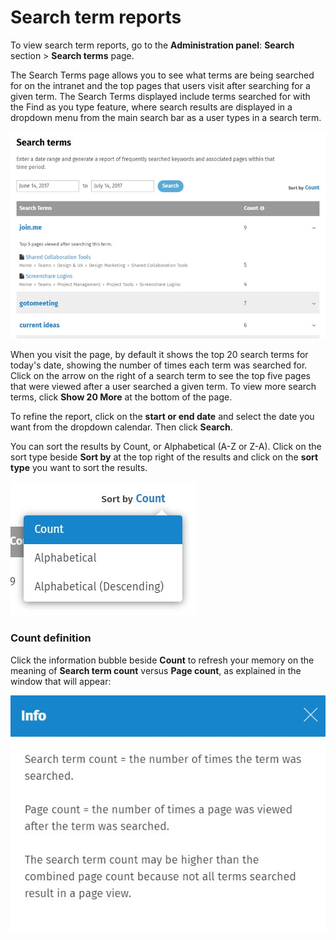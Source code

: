 # Search term reports

To view search term reports, go to the **Administration panel**: **Search** section &gt; **Search terms** page.  
  
The Search Terms page allows you to see what terms are being searched for on the intranet and the top pages that users visit after searching for a given term. The Search Terms displayed include terms searched for with the Find as you type feature, where search results are displayed in a dropdown menu from the main search bar as a user types in a search term.

![](../../.gitbook/assets/2%20%2865%29.jpg)

When you visit the page, by default it shows the top 20 search terms for today's date, showing the number of times each term was searched for. Click on the arrow on the right of a search term to see the top five pages that were viewed after a user searched a given term. To view more search terms, click **Show 20 More** at the bottom of the page.  
  
To refine the report, click on the **start or end date** and select the date you want from the dropdown calendar. Then click **Search**.  
  
You can sort the results by Count, or Alphabetical \(A-Z or Z-A\). Click on the sort type beside **Sort by** at the top right of the results and click on the **sort type** you want to sort the results.  


![](../../.gitbook/assets/3%20%2843%29.jpg)

### Count definition

Click the information bubble beside **Count** to refresh your memory on the meaning of **Search term count** versus **Page count**, as explained in the window that will appear:  


![](../../.gitbook/assets/4%20%2814%29.jpg)

